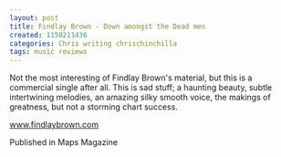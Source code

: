 ```yaml
---
layout: post
title: Findlay Brown - Down amongst the Dead men
created: 1150211436
categories: Chris writing chrischinchilla
tags: music reviews
---
```


Not the most interesting of Findlay Brown's material, but this is a commercial single after all. This is sad stuff; a haunting beauty, subtle intertwining melodies, an amazing silky smooth voice, the makings of greatness, but not a storming chart success.

<a href='http://www.findlaybrown.com' target='_blank'>www.findlaybrown.com</a>

Published in Maps Magazine
